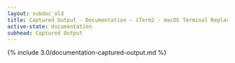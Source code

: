 ```yaml
---
layout: subdoc_old
title: Captured Output - Documentation - iTerm2 - macOS Terminal Replacement
active-state: documentation
subhead: Captured Output
---
```

{% include 3.0/documentation-captured-output.md %}

